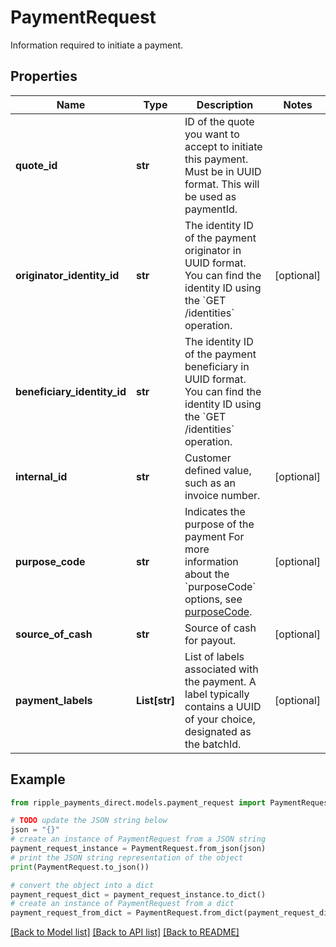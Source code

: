 # PaymentRequest

Information required to initiate a payment.

## Properties

Name | Type | Description | Notes
------------ | ------------- | ------------- | -------------
**quote_id** | **str** | ID of the quote you want to accept to initiate this payment. Must be in UUID format. This will be used as paymentId. | 
**originator_identity_id** | **str** | The identity ID of the payment originator in UUID format. You can find the identity ID using the &#x60;GET /identities&#x60; operation. | [optional] 
**beneficiary_identity_id** | **str** | The identity ID of the payment beneficiary in UUID format. You can find the identity ID using the &#x60;GET /identities&#x60; operation. | 
**internal_id** | **str** | Customer defined value, such as an invoice number. | [optional] 
**purpose_code** | **str** | Indicates the purpose of the payment  For more information about the &#x60;purposeCode&#x60; options, see [purposeCode](../../building-payment-request-body/#purposecode).  | [optional] 
**source_of_cash** | **str** | Source of cash for payout. | [optional] 
**payment_labels** | **List[str]** | List of labels associated with the payment. A label typically contains a UUID of your choice, designated as the batchId. | [optional] 

## Example

```python
from ripple_payments_direct.models.payment_request import PaymentRequest

# TODO update the JSON string below
json = "{}"
# create an instance of PaymentRequest from a JSON string
payment_request_instance = PaymentRequest.from_json(json)
# print the JSON string representation of the object
print(PaymentRequest.to_json())

# convert the object into a dict
payment_request_dict = payment_request_instance.to_dict()
# create an instance of PaymentRequest from a dict
payment_request_from_dict = PaymentRequest.from_dict(payment_request_dict)
```
[[Back to Model list]](../README.md#documentation-for-models) [[Back to API list]](../README.md#documentation-for-api-endpoints) [[Back to README]](../README.md)


